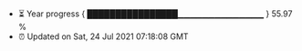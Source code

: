 - ⏳ Year progress { ████████████████▁▁▁▁▁▁▁▁▁▁▁▁▁▁ } 55.97 %
- ⏰ Updated on Sat, 24 Jul 2021 07:18:08 GMT

